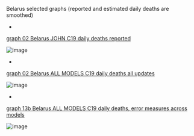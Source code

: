 Belarus selected graphs (reported and estimated daily deaths are smoothed) 

*

[graph 02 Belarus JOHN C19 daily deaths reported](https://github.com/pourmalek/CovidLongitudinal/blob/main/output/countries/Belarus/graph%2002%20Belarus%20JOHN%20C19%20daily%20deaths%20reported.pdf)

![image](https://github.com/pourmalek/CovidLongitudinal/assets/30849720/f0a93516-42da-4eeb-a404-d80fdf76b5f5)

*

[graph 02 Belarus ALL MODELS C19 daily deaths all updates](https://github.com/pourmalek/CovidLongitudinal/blob/main/output/countries/Belarus/graph%2002%20Belarus%20ALL%20MODELS%20C19%20daily%20deaths%20all%20updates.pdf)

![image](https://github.com/pourmalek/CovidLongitudinal/assets/30849720/05f5a5ad-c719-4162-9f5c-2f330262e4cd)

*

[graph 13b Belarus ALL MODELS C19 daily deaths, error measures across models](https://github.com/pourmalek/CovidLongitudinal/blob/main/output/countries/Belarus/graph%2013b%20Belarus%20ALL%20MODELS%20C19%20daily%20deaths%2C%20error%20measures%20across%20models.pdf)

![image](https://github.com/pourmalek/CovidLongitudinal/assets/30849720/245e1d4e-12a1-472a-8bd9-1c8af60f1962)

